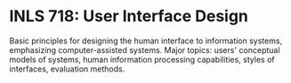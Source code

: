 # INLS 718: User Interface Design

Basic principles for designing the human interface to information systems, emphasizing computer-assisted systems. Major topics: users' conceptual models of systems, human information processing capabilities, styles of interfaces, evaluation methods.